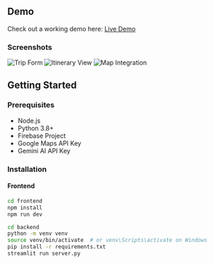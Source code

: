## Demo
Check out a working demo here: [Live Demo](https://your-live-demo-link.com)

### Screenshots
![Trip Form](./screenshots/trip-form.png)
![Itinerary View](./screenshots/itinerary.png)
![Map Integration](./screenshots/map.png)

## Getting Started

### Prerequisites
- Node.js
- Python 3.8+
- Firebase Project
- Google Maps API Key
- Gemini AI API Key

### Installation

#### Frontend
```bash
cd frontend
npm install
npm run dev

cd backend
python -m venv venv
source venv/bin/activate  # or venv\Scripts\activate on Windows
pip install -r requirements.txt
streamlit run server.py
